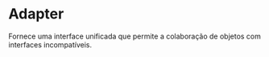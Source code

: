 # Adapter

Fornece uma interface unificada que permite a colaboração de objetos com interfaces incompatíveis.